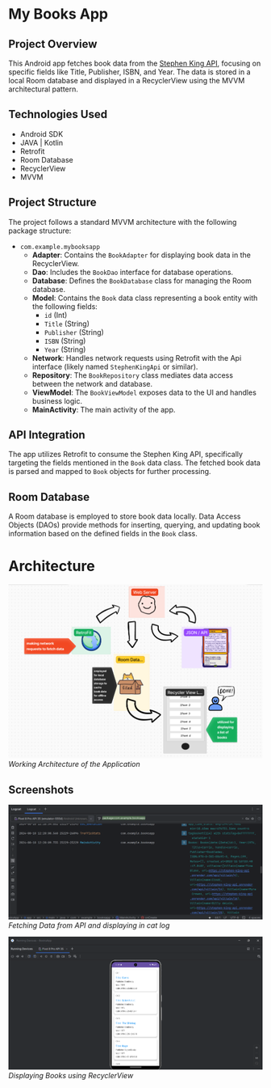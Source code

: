 # My Books App

## Project Overview

This Android app fetches book data from the [Stephen King API](https://stephen-king-api.onrender.com/api/books), focusing on specific fields like Title, Publisher, ISBN, and Year. The data is stored in a local Room database and displayed in a RecyclerView using the MVVM architectural pattern.

## Technologies Used

- Android SDK
- JAVA | Kotlin
- Retrofit
- Room Database
- RecyclerView
- MVVM

## Project Structure

The project follows a standard MVVM architecture with the following package structure:

- `com.example.mybooksapp`
  - **Adapter**: Contains the `BookAdapter` for displaying book data in the RecyclerView.
  - **Dao**: Includes the `BookDao` interface for database operations.
  - **Database**: Defines the `BookDatabase` class for managing the Room database.
  - **Model**: Contains the `Book` data class representing a book entity with the following fields:
    - `id` (Int)
    - `Title` (String)
    - `Publisher` (String)
    - `ISBN` (String)
    - `Year` (String)
  - **Network**: Handles network requests using Retrofit with the Api interface (likely named `StephenKingApi` or similar).
  - **Repository**: The `BookRepository` class mediates data access between the network and database.
  - **ViewModel**: The `BookViewModel` exposes data to the UI and handles business logic.
  - **MainActivity**: The main activity of the app.

## API Integration

The app utilizes Retrofit to consume the Stephen King API, specifically targeting the fields mentioned in the `Book` data class. The fetched book data is parsed and mapped to `Book` objects for further processing.

## Room Database

A Room database is employed to store book data locally. Data Access Objects (DAOs) provide methods for inserting, querying, and updating book information based on the defined fields in the `Book` class.

# Architecture 
![](https://github.com/thanmaisai-asc/Android-BookApp/blob/master/Screenshot%202024-08-11%20003140.png)
*Working Architecture of the Application*

## Screenshots
![](https://github.com/thanmaisai-asc/Android-BookApp/blob/master/cat.log.png?raw=true)
*Fetching Data from API and displaying in cat log*

![](https://github.com/thanmaisai-asc/Android-BookApp/blob/master/output.png?raw=true)
*Displaying Books using RecyclerView*

